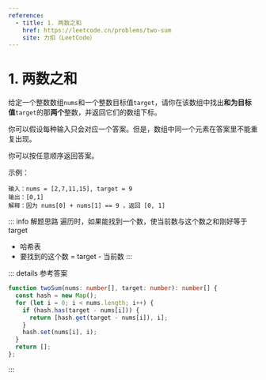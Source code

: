 ```yaml
---
reference:
  - title: 1. 两数之和
    href: https://leetcode.cn/problems/two-sum
    site: 力扣（LeetCode）
---
```


# 1. 两数之和

给定一个整数数组`nums`和一个整数目标值`target`，请你在该数组中找出**和为目标值**`target`的那**两个**整数，并返回它们的数组下标。

你可以假设每种输入只会对应一个答案。但是，数组中同一个元素在答案里不能重复出现。

你可以按任意顺序返回答案。

示例：

```
输入：nums = [2,7,11,15], target = 9
输出：[0,1]
解释：因为 nums[0] + nums[1] == 9 ，返回 [0, 1]
```

::: info 解题思路
遍历时，如果能找到一个数，使当前数与这个数之和刚好等于 target
- 哈希表
- 要找到的这个数 = target - 当前数
:::

::: details 参考答案
```ts
function twoSum(nums: number[], target: number): number[] {
  const hash = new Map();
  for (let i = 0; i < nums.length; i++) {
    if (hash.has(target - nums[i])) {
      return [hash.get(target - nums[i]), i];
    }
    hash.set(nums[i], i);
  }
  return [];
};
```
:::